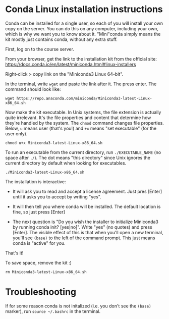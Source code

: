 # Conda Linux installation instructions

Conda can be installed for a single user, so each of you will install your own copy on the server.
You can do this on any computer, including your own, which is why we want you to know about it.
"Mini"conda simply means the kit mostly just contains conda, without any extra stuff.

First, log on to the course server.

From your browser, get the link to the installation kit from the official site:
https://docs.conda.io/en/latest/miniconda.html#linux-installers

Right-click > copy link on the "Miniconda3 Linux 64-bit".

In the terminal, write `wget` and paste the link after it. The press enter.
The command should look like:

```
wget https://repo.anaconda.com/miniconda/Miniconda3-latest-Linux-x86_64.sh
```

Now make the kit executable. In Unix systems, the file extension is actually quite irrelevant.
It's the file properties and content that determine how they're handled by the system.
The `chmod` command changes file properties. 
Below, `u` means user (that's you!) and `+x` means "set executable" (for the user only).

```
chmod u+x Miniconda3-latest-Linux-x86_64.sh
```

To run an executable from the current directory, run `./EXECUTABLE_NAME` (no space after `./`).
The dot means "this directory" since Unix ignores the current directory by default when looking for executables.

```
./Miniconda3-latest-Linux-x86_64.sh
```

The installation is interactive:

- It will ask you to read and accept a license agreement.
Just pres [Enter] until it asks you to accept by writing "yes".

- It will then tell you where conda will be installed. 
The default location is fine, so just press [Enter]

- The next question is "Do you wish the installer to initialize Miniconda3
by running conda init? [yes|no]". Write "yes" (no quotes) and press [Enter].
The visible effect of this is that when you'll open a new terminal, you'll see
`(base)` to the left of the command prompt. This just means conda is "active" for you.

That's it!

To save space, remove the kit :)

```
rm Miniconda3-latest-Linux-x86_64.sh
```

# Troubleshooting 

If for some reason conda is not initalized (i.e. you don't see the `(base)` marker),
run `source ~/.bashrc` in the terminal.



